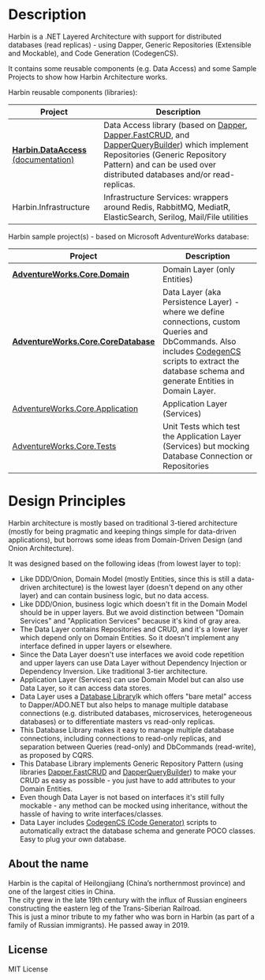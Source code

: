 # Description

Harbin is a .NET Layered Architecture with support for distributed databases (read replicas) - using Dapper, Generic Repositories (Extensible and Mockable), and Code Generation (CodegenCS).  

It contains some reusable components (e.g. Data Access) and some Sample Projects to show how Harbin Architecture works.

Harbin reusable components (libraries):

Project | Description
------------ | -------------
[**Harbin.DataAccess**](https://github.com/Drizin/Harbin/tree/master/src/Harbin.DataAccess) [(documentation)](https://github.com/Drizin/Harbin/tree/master/src/Harbin.DataAccess) | Data Access library (based on [Dapper](https://github.com/StackExchange/Dapper), [Dapper.FastCRUD](https://github.com/MoonStorm/Dapper.FastCRUD/), and [DapperQueryBuilder](https://github.com/Drizin/DapperQueryBuilder)) which implement Repositories (Generic Repository Pattern) and can be used over distributed databases and/or read-replicas.
Harbin.Infrastructure | Infrastructure Services: wrappers around Redis, RabbitMQ, MediatR, ElasticSearch, Serilog, Mail/File utilities

Harbin sample project(s) - based on Microsoft AdventureWorks database:

Project | Description
------------ | -------------
[**AdventureWorks.Core.Domain**](https://github.com/Drizin/Harbin/tree/master/src/AdventureWorks.Core.Domain) | Domain Layer (only Entities) 
[**AdventureWorks.Core.CoreDatabase**](https://github.com/Drizin/Harbin/tree/master/src/AdventureWorks.Core.CoreDatabase) | Data Layer (aka Persistence Layer) - where we define connections, custom Queries and DbCommands. Also includes [CodegenCS](https://github.com/Drizin/CodegenCS/) scripts to extract the database schema and generate Entities in Domain Layer.
[AdventureWorks.Core.Application](https://github.com/Drizin/Harbin/tree/master/src/AdventureWorks.Core.Application) | Application Layer (Services)
[AdventureWorks.Core.Tests](https://github.com/Drizin/Harbin/tree/master/src/AdventureWorks.Core.Tests) | Unit Tests which test the Application Layer (Services) but mocking Database Connection or Repositories


#  Design Principles

Harbin architecture is mostly based on traditional 3-tiered architecture (mostly for being pragmatic and keeping things simple for data-driven applications), but borrows some ideas from Domain-Driven Design (and Onion Architecture).

It was designed based on the following ideas (from lowest layer to top):
- Like DDD/Onion, Domain Model (mostly Entities, since this is still a data-driven architecture) is the lowest layer (doesn't depend on any other layer) and can contain business logic, but no data access.
- Like DDD/Onion, business logic which doesn't fit in the Domain Model should be in upper layers. But we avoid distinction between "Domain Services" and "Application Services" because it's kind of gray area.
- The Data Layer contains Repositories and CRUD, and it's a lower layer which depend only on Domain Entities. So it doesn't implement any interface defined in upper layers or elsewhere.
- Since the Data Layer doesn't use interfaces we avoid code repetition and upper layers can use Data Layer without Dependency Injection or Dependency Inversion. Like traditional 3-tier architecture.
- Application Layer (Services) can use Domain Model but can also use Data Layer, so it can access data stores.
- Data Layer uses a [Database Library](https://github.com/Drizin/Harbin/tree/master/src/Harbin.DataAccess)lk which offers "bare metal" access to Dapper/ADO.NET but also helps to manage multiple database connections (e.g. distributed databases, microservices, heterogeneous databases) or to differentiate masters vs read-only replicas.
- This Database Library makes it easy to manage multiple database connections, including connections to read-only replicas, and separation between Queries (read-only) and DbCommands (read-write), as proposed by CQRS.
- This Database Library implements Generic Repository Pattern (using libraries [Dapper.FastCRUD](https://github.com/MoonStorm/Dapper.FastCRUD/) and [DapperQueryBuilder](https://github.com/Drizin/DapperQueryBuilder)) to make your CRUD as easy as possible - you just have to add attributes to your Domain Entities.
- Even though Data Layer is not based on interfaces it's still fully mockable - any method can be mocked using inheritance, without the hassle of having to write interfaces/classes.
- Data Layer includes [CodegenCS (Code Generator)](https://github.com/Drizin/CodegenCS/) scripts to automatically extract the database schema and generate POCO classes. Easy to plug your own database.


## About the name
Harbin is the capital of Heilongjiang (China’s northernmost province) and one of the largest cities in China.  
The city grew in the late 19th century with the influx of Russian engineers constructing the eastern leg of the Trans-Siberian Railroad.  
This is just a minor tribute to my father who was born in Harbin (as part of a family of Russian immigrants). He passed away in 2019.

## License
MIT License
